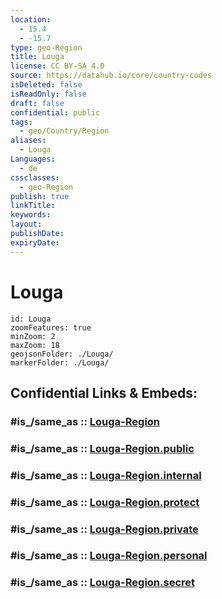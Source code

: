 ```yaml
---
location:
  - 15.4
  - -15.7
type: geo-Region
title: Louga
license: CC BY-SA 4.0
source: https://datahub.io/core/country-codes
isDeleted: false
isReadOnly: false
draft: false
confidential: public
tags:
  - geo/Country/Region
aliases:
  - Louga
Languages:
  - de
cssclasses:
  - geo-Region
publish: true
linkTitle:
keywords:
layout:
publishDate:
expiryDate:
---
```


# Louga

```leaflet
id: Louga
zoomFeatures: true 
minZoom: 2 
maxZoom: 18
geojsonFolder: ./Louga/
markerFolder: ./Louga/
```


## Confidential Links & Embeds: 

### #is_/same_as :: [Louga-Region](/_Standards/Earth/Continent/Africa/Africa~West/Senegal/regions~Senegal/Louga-Region.md) 

### #is_/same_as :: [Louga-Region.public](/_public/Earth/Continent/Africa/Africa~West/Senegal/regions~Senegal/Louga-Region.public.md) 

### #is_/same_as :: [Louga-Region.internal](/_internal/Earth/Continent/Africa/Africa~West/Senegal/regions~Senegal/Louga-Region.internal.md) 

### #is_/same_as :: [Louga-Region.protect](/_protect/Earth/Continent/Africa/Africa~West/Senegal/regions~Senegal/Louga-Region.protect.md) 

### #is_/same_as :: [Louga-Region.private](/_private/Earth/Continent/Africa/Africa~West/Senegal/regions~Senegal/Louga-Region.private.md) 

### #is_/same_as :: [Louga-Region.personal](/_personal/Earth/Continent/Africa/Africa~West/Senegal/regions~Senegal/Louga-Region.personal.md) 

### #is_/same_as :: [Louga-Region.secret](/_secret/Earth/Continent/Africa/Africa~West/Senegal/regions~Senegal/Louga-Region.secret.md)

